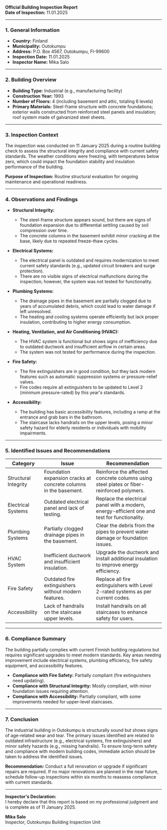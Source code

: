 

**Official Building Inspection Report**  
**Date of Inspection:** 11.01.2025  

---

### **1. General Information**

- **Country:** Finland  
- **Municipality:** Outokumpu  
- **Address:** P.O. Box 4567, Outokumpu, FI-99600  
- **Inspection Date:** 11.01.2025  
- **Inspector Name:** Mika Salo  

---

### **2. Building Overview**

- **Building Type:** Industrial (e.g., manufacturing facility)  
- **Construction Year:** 1993  
- **Number of Floors:** 4 (including basement and attic, totaling 6 levels)  
- **Primary Materials:** Steel-frame structure with concrete foundations; exterior walls constructed from reinforced steel panels and insulation; roof system made of galvanized steel sheets.  

---

### **3. Inspection Context**

The inspection was conducted on 11 January 2025 during a routine building check to assess the structural integrity and compliance with current safety standards. The weather conditions were freezing, with temperatures below zero, which could impact the foundation stability and insulation performance of the building.

**Purpose of Inspection:** Routine structural evaluation for ongoing maintenance and operational readiness.  

---

### **4. Observations and Findings**

- **Structural Integrity:**  
  - The steel-frame structure appears sound, but there are signs of foundation expansion due to differential settling caused by soil compression over time.  
  - The concrete columns in the basement exhibit minor cracking at the base, likely due to repeated freeze-thaw cycles.  

- **Electrical Systems:**  
  - The electrical panel is outdated and requires modernization to meet current safety standards (e.g., updated circuit breakers and surge protection).  
  - There are no visible signs of electrical malfunctions during the inspection; however, the system was not tested for functionality.  

- **Plumbing Systems:**  
  - The drainage pipes in the basement are partially clogged due to years of accumulated debris, which could lead to water damage if left unresolved.  
  - The heating and cooling systems operate efficiently but lack proper insulation, contributing to higher energy consumption.  

- **Heating, Ventilation, and Air Conditioning (HVAC):**  
  - The HVAC system is functional but shows signs of inefficiency due to outdated ductwork and insufficient airflow in certain areas.  
  - The system was not tested for performance during the inspection.  

- **Fire Safety:**  
  - The fire extinguishers are in good condition, but they lack modern features such as automatic suppression systems or pressure-relief valves.  
  - Fire codes require all extinguishers to be updated to Level 2 (minimum pressure-rated) by this year's standards.  

- **Accessibility:**  
  - The building has basic accessibility features, including a ramp at the entrance and grab bars in the bathroom.  
  - The staircase lacks handrails on the upper levels, posing a minor safety hazard for elderly residents or individuals with mobility impairments.  

---

### **5. Identified Issues and Recommendations**

| **Category**                | **Issue**                                                                 | **Recommendation**                                                                 |
|------------------------------|--------------------------------------------------------------------------|-----------------------------------------------------------------------------------|
| Structural Integrity          | Foundation expansion cracks at concrete columns in the basement.        | Reinforce the affected concrete columns using steel plates or fiber-reinforced polymers. |
| Electrical Systems           | Outdated electrical panel and lack of testing.                          | Replace the electrical panel with a modern, energy-efficient one and test for functionality. |
| Plumbing Systems             | Partially clogged drainage pipes in the basement.                       | Clear the debris from the pipes to prevent water damage or foundation issues.        |
| HVAC System                  | Inefficient ductwork and insufficient insulation.                        | Upgrade the ductwork and install additional insulation to improve energy efficiency.  |
| Fire Safety                 | Outdated fire extinguishers without modern features.                     | Replace all fire extinguishers with Level 2-rated systems as per current codes.    |
| Accessibility                | Lack of handrails on the staircase upper levels.                         | Install handrails on all staircases to enhance safety for users.                   |

---

### **6. Compliance Summary**

The building partially complies with current Finnish building regulations but requires significant upgrades to meet modern standards. Key areas needing improvement include electrical systems, plumbing efficiency, fire safety equipment, and accessibility features.

- **Compliance with Fire Safety:** Partially compliant (fire extinguishers need updating).  
- **Compliance with Structural Integrity:** Mostly compliant, with minor foundation issues requiring attention.  
- **Compliance with Accessibility:** Partially compliant, with some improvements needed for upper-level staircases.  

---

### **7. Conclusion**

The industrial building in Outokumpu is structurally sound but shows signs of age-related wear and tear. The primary issues identified are related to outdated infrastructure (e.g., electrical systems, fire extinguishers) and minor safety hazards (e.g., missing handrails). To ensure long-term safety and compliance with modern building codes, immediate action should be taken to address the identified issues.

**Recommendation:** Conduct a full renovation or upgrade if significant repairs are required. If no major renovations are planned in the near future, schedule follow-up inspections within six months to reassess compliance with current standards.

---

**Inspector's Declaration:**  
I hereby declare that this report is based on my professional judgment and is complete as of 11 January 2025.  

**Mika Salo**  
Inspector, Outokumpu Building Inspection Unit